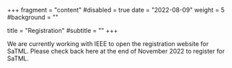 +++
fragment = "content"
#disabled = true
date = "2022-08-09"
weight = 5
#background = ""

title = "Registration"
#subtitle = ""
+++

We are currently working with IEEE to open the registration website for SaTML. Please check back here at the end of November 2022 to register for SaTML. 
